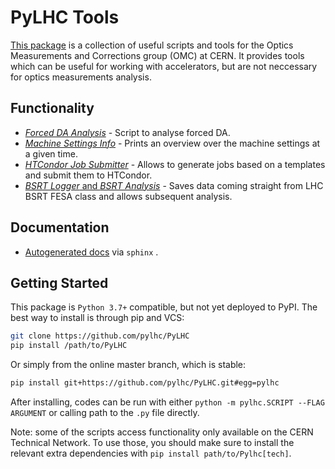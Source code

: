 # PyLHC Tools

[This package][repo] is a collection of useful scripts and tools for the Optics Measurements and Corrections group (OMC) at CERN.
It provides tools which can be useful for working with accelerators, but are not neccessary for optics measurements analysis.

## Functionality

- [*Forced DA Analysis*](forced_da) - Script to analyse forced DA. 
- [*Machine Settings Info*](machine_settings_info) - Prints an overview over the machine settings at a given time. 
- [*HTCondor Job Submitter*](job_submitter) - Allows to generate jobs based on a templates and submit them to HTCondor.
- [*BSRT Logger* and *BSRT Analysis*](bsrt) - Saves data coming straight from LHC BSRT FESA class and allows subsequent analysis.


## Documentation

- [Autogenerated docs][documentation] via ``sphinx`` .

## Getting Started

This  package is `Python 3.7+` compatible, but not yet deployed to PyPI.
The best way to install is through pip and VCS:
```bash
git clone https://github.com/pylhc/PyLHC
pip install /path/to/PyLHC
```

Or simply from the online master branch, which is stable:
```bash
pip install git+https://github.com/pylhc/PyLHC.git#egg=pylhc
```

After installing, codes can be run with either `python -m pylhc.SCRIPT --FLAG ARGUMENT` or calling path to the `.py` file directly.

Note: some of the scripts access functionality only available on the CERN Technical Network.
To use those, you should make sure to install the relevant extra dependencies with `pip install path/to/Pylhc[tech]`.

[repo]: https://github.com/pylhc/PyLHC
[documentation]: https://pylhc.github.io/PyLHC/